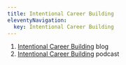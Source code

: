```yaml
---
title: Intentional Career Building
eleventyNavigation:
  key: Intentional Career Building
---
```


1. [Intentional Career Building](https://kentcdodds.com/blog/intentional-career-building) blog
2. [Intentional Career Building](https://scrimba.com/podcast/career-building-with-kent-dodds/) podcast
